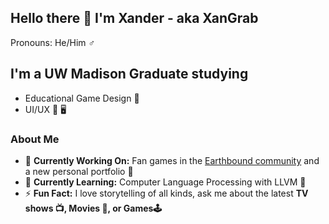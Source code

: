 ## Hello there 👋 I'm Xander - aka XanGrab

Pronouns: He/Him ♂️

## I'm a UW Madison Graduate studying
* Educational Game Design 🎒
* UI/UX 📲 🖥️

### About Me
* 🔭 **Currently Working On:** Fan games in the [Earthbound community](https://twitter.com/mother__squared?lang=en) and a new personal portfolio 🎨
* 🌱 **Currently Learning:** Computer Language Processing with LLVM 💬
* ⚡ **Fun Fact:** I love storytelling of all kinds, ask me about the latest **TV shows 📺, Movies 🎥, or Games🕹️**

